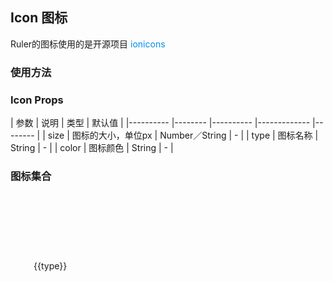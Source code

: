 <script> 
 let type = 
 ` <RuIcon type="heart" size="30px"></RuIcon>
  <RuIcon type="heart-broken" size="30px"></RuIcon>
  <RuIcon type="social-github" size="30px"></RuIcon>
  <RuIcon type="social-twitter" color="#2d8cf0" size="30px"></RuIcon>`
  const iconList = require('@/icon.json')
  export default {
    data() {
      return {
        icons: iconList,
        type: type
      }
    }
  }
</script>

## Icon 图标

Ruler的图标使用的是开源项目[<RuIcon type="ionic"></RuIcon> ionicons](http://ionicons.com/)

### 使用方法
<coding title="图标" class="icon-examples" note="使用Icon组件，只要指定图标对应的type属性即可，同时可设置color和size属性控制图标的颜色及大小" lang="html" :code="type">
  <RuIcon type="heart" size="30px"></RuIcon>
  <RuIcon type="heart-broken" size="30px"></RuIcon>
  <RuIcon type="social-github" size="30px"></RuIcon>
  <RuIcon type="social-twitter" color="#2d8cf0" size="30px"></RuIcon>
</coding>

### Icon Props

| 参数      | 说明    | 类型      | 默认值   |
|---------- |-------- |---------- |-------------  |-------- |
| size     | 图标的大小，单位px   | Number／String  |    -     |
| type     | 图标名称   | String    |     -    |
| color     | 图标颜色   |   String   |    -    |

### 图标集合
<ul class="icon-list">
  <li v-for="type in icons" :key="type">
    <div>
      <RuIcon :type="type" :size="'32px'"></RuIcon>
    </div>
    <p>
      <span class="icon-type">{{type}}</span>
    </p>
  </li>
</ul>

<style lang="scss" scoped>
i {
  color: #5a6b76;
}
a {
  text-decoration: none;
  &:active,
  &:link,
  &:visited {
    color: #008cec;
    i {
      color: #008cec;
    }
  }
  &:hover {
    color: #5cadff;
    i {
      color: #5cadff;
    }
  }
}
ul {
  display: flex;
  flex-wrap: wrap;
  margin-top: 50px;
  list-style: none;
  li {
    width: 16.6%;
    height: 100px;
    > div {
      height: 60px;
      line-height: 60px;
      text-align: center;
    }
    > p {
      height: 40px;
      text-align: center;
    }
  }
}
.icon-examples {
  [class^="ru-icon-"] {
    display: inline-block;
    margin: 0 20px;
  }
}
</style>